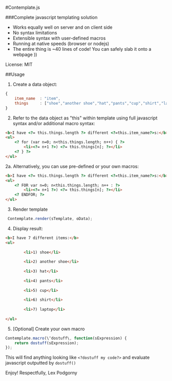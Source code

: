 #Contemplate.js

###Complete javascript templating solution

- Works equally well on server and on client side
- No syntax limitations
- Extensible syntax with user-defined macros
- Running at native speeds (browser or nodejs)
- The entire thing is ~40 lines of code! You can safely slab it onto a webpage ))

License: MIT

##Usage

1. Create a data object:

```javascript
{
	item_name  : "item",
	things     : ["shoe","another shoe","hat","pants","cup","shirt","laptop"]
}
```

2. Refer to the data object as "this" within template using full javascript syntax and/or additional macro syntax:

```html
<b>I have <?= this.things.length ?> different <?=this.item_name?>s:</b>
<ul>
	<? for (var n=0; n<this.things.length; n++) { ?>
		<li><?= n+1 ?>) <?= this.things[n]; ?></li>
	<? } ?>
</ul>
```

2a. Alternatively, you can use pre-defined or your own macros:

```html
<b>I have <?= this.things.length ?> different <?=this.item_name?>s:</b>
<ul>
	<? FOR var n=0; n<this.things.length; n++ : ?>
		<li><?= n+1 ?>) <?= this.things[n]; ?></li>
	<? ENDFOR; ?>
</ul>
```

3. Render template

```javascript
 Contemplate.render(sTemplate, oData);
```

4. Display result:

```html
<b>I have 7 different items:</b>
<ul>
	
		<li>1) shoe</li>
	
		<li>2) another shoe</li>
	
		<li>3) hat</li>
	
		<li>4) pants</li>
	
		<li>5) cup</li>
	
		<li>6) shirt</li>
	
		<li>7) laptop</li>
	
</ul>
```

5. [Optional] Create your own macro

```javascript
Contemplate.macro(\^dostuff\, function(sExpression) {
	return dostuff(sExpression);
}); 
```

This will find anything looking like `<?dostuff my code?>` and evaluate javascript outputted by `dostuff()`

Enjoy!
Respectfully, Lex Podgorny




